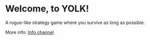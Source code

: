# Welcome, to YOLK!
A rogue-like strategy game where you survive as long as possible.

More info: [Info channel](INFO)
